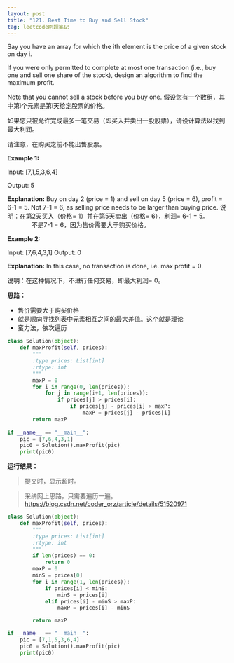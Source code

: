 ```yaml
---
layout: post
title: "121. Best Time to Buy and Sell Stock"
tag: leetcode刷题笔记
---
```

Say you have an array for which the ith element is the price of a given stock on day i.

If you were only permitted to complete at most one transaction (i.e., buy one and sell one share of the stock), design an algorithm to find the maximum profit.

Note that you cannot sell a stock before you buy one.
假设您有一个数组，其中第i个元素是第i天给定股票的价格。

如果您只被允许完成最多一笔交易（即买入并卖出一股股票），请设计算法以找到最大利润。

请注意，在购买之前不能出售股票。

**Example 1:**

Input: [7,1,5,3,6,4]

Output: 5

**Explanation:** Buy on day 2 (price = 1) and sell on day 5 (price = 6), profit = 6-1 = 5.
             Not 7-1 = 6, as selling price needs to be larger than buying price.
说明：在第2天买入（价格= 1）并在第5天卖出（价格= 6），利润= 6-1 = 5。
              不是7-1 = 6，因为售价需要大于购买价格。

**Example 2:**

Input: [7,6,4,3,1]
Output: 0

**Explanation:** In this case, no transaction is done, i.e. max profit = 0.

说明：在这种情况下，不进行任何交易，即最大利润= 0。

**思路：**
- 售价需要大于购买价格
- 就是顺向寻找列表中元素相互之间的最大差值。这个就是理论
- 蛮力法，依次遍历
~~~python
class Solution(object):
    def maxProfit(self, prices):
        """
        :type prices: List[int]
        :rtype: int
        """
        maxP = 0
        for i in range(0, len(prices)):
            for j in range(i+1, len(prices)):
                if prices[j] > prices[i]:
                    if prices[j] - prices[i] > maxP:
                        maxP = prices[j] - prices[i]
        return maxP
    
if __name__ == "__main__":
    pic = [7,6,4,3,1]
    pic0 = Solution().maxProfit(pic)
    print(pic0)
~~~
**运行结果：**
>提交时，显示超时。

>采纳网上思路，只需要遍历一遍。
><https://blog.csdn.net/coder_orz/article/details/51520971>

~~~python
class Solution(object):
    def maxProfit(self, prices):
        """
        :type prices: List[int]
        :rtype: int
        """
        if len(prices) == 0:
            return 0
        maxP = 0
        minS = prices[0]
        for i in range(1, len(prices)):
            if prices[i] < minS:
                minS = prices[i]
            elif prices[i] - minS > maxP:
                maxP = prices[i] - minS

        return maxP

if __name__ == "__main__":
    pic = [7,1,5,3,6,4]
    pic0 = Solution().maxProfit(pic)
    print(pic0)
~~~

